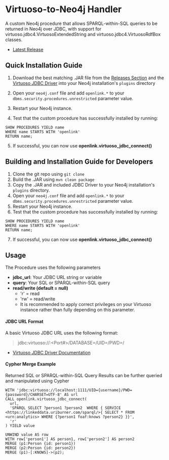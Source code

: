 # Virtuoso-to-Neo4j Handler

A custom Neo4j procedure that allows SPARQL-within-SQL queries to be returned in Neo4j over JDBC, with support for virtuoso.jdbc4.VirtuosoExtendedString and virtuoso.jdbc4.VirtuosoRdfBox classes.

* [Latest Release](https://github.com/danielhmills/virtuoso-to-neo4j-handler/releases/tag/v0.9.0)

## Quick Installation Guide
1. Download the best matching .JAR file from the [Releases Section](https://github.com/danielhmills/virtuoso-to-neo4j-handler/releases) and the [Virtuoso JDBC Driver](http://download3.openlinksw.com/uda/virtuoso/jdbc/virtjdbc4_3.jar) into your Neo4j installation's `plugins` directory

2. Open your `neo4j.conf` file and add `openlink.*` to your `dbms.security.procedures.unrestricted` parameter value.

3. Restart your Neo4j instance.

4. Test that the custom procedure has successfully installed by running:
```
SHOW PROCEDURES YIELD name
WHERE name STARTS WITH 'openlink'
RETURN name;
```

5. If successful, you can now use **openlink.virtuoso_jdbc_connect()**

## Building and Installation Guide for Developers

1. Clone the git repo using `git clone`
2. Build the .JAR using `mvn clean package`
3. Copy the .JAR and included JDBC Driver to your Neo4j installation's `plugins` directory.
4. Open your `neo4j.conf` file and add `openlink.*` to your `dbms.security.procedures.unrestricted` parameter value.
5. Restart your Neo4j instance.
6. Test that the custom procedure has successfully installed by running:
```
SHOW PROCEDURES YIELD name
WHERE name STARTS WITH 'openlink'
RETURN name;
```
7. If successful, you can now use **openlink.virtuoso_jdbc_connect()**

## Usage

The Procedure uses the following parameters

* **jdbc_url**: Your JDBC URL string or variable
* **query**: Your SQL or SPARQL-within-SQL query
* **read/write (default = null)**
    * 'r' = read
    * 'rw' = read/write
    * It is recommended to apply correct privileges on your Virtuoso instance rather than fully depending on this parameter.

#### JDBC URL Format

A basic Virtuoso JDBC URL uses the following format:

>jdbc:virtuoso://<Hostname>:<Port#>/DATABASE=<dbname>/UID=<user name>/PWD=<password>/

* [Virtuoso JDBC Driver Documentation](https://docs.openlinksw.com/virtuoso/virtuosodriverjdbc/)

#### Cypher Merge Example

Returned SQL or SPARQL-within-SQL Query Results can be further queried and manipulated using Cypher

```
WITH 'jdbc:virtuoso://localhost:1111/UID={username}/PWD={password}/CHARSET=UTF-8' AS url
CALL openlink.virtuoso_jdbc_connect(
  url,
  'SPARQL SELECT ?person1 ?person2  WHERE { SERVICE <https://linkeddata.uriburner.com/sparql/>{ SELECT * FROM <urn:analytics> WHERE {?person1 foaf:knows ?person2} }}',
  'r'
) YIELD value

UNWIND value AS row
WITH row['person1'] AS person1, row['person2'] AS person2
MERGE (p1:Person {id: person1})
MERGE (p2:Person {id: person2})
MERGE (p1)-[:KNOWS]->(p2);
```
